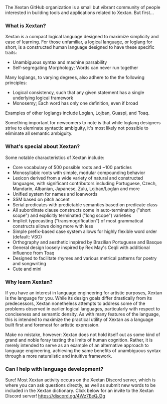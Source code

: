 The Xextan GitHub organization is a small but vibrant community of people interested in building tools and applications related to Xextan. But first...

### What is Xextan? ###

Xextan is a compact logical language designed to maximize simplicity and ease of learning.
For those unfamiliar, a logical language, or loglang for short, is a constructed human language designed to have these specific traits:

* Unambiguous syntax and machine parsability
* Self-segregating Morphology; Words can never run together

Many loglangs, to varying degrees, also adhere to the the following principles:

* Logical consistency, such that any given statement has a single underlying logical framework
* Monosemy; Each word has only one definition, even if broad

Examples of other loglangs include Loglan, Lojban, Guaspi, and Toaq.

Something important for newcomers to note is that while loglang designers strive to eleminate syntactic ambiguity, it's most likely not possible to eliminate all semantic ambiguity.

### What's special about Xextan? ###

Some notable characteristics of Xextan include:

* Core vocabulary of 500 possible roots and ~100 particles
* Monosyllabic roots with simple, modular compounding behavior
* Lexicon derived from a wide variety of natural and constructed languages, with significant contributors including Portuguese, Czech, Mandarin, Albanian, Japanese, Zulu, Lojban/Loglan and more
* Unified system for names and loanwords
* SSM based on pitch accent
* Serial predicates with predictable semantics based on predicate class
* All subordinate clause constructs come in auto-terminating ("short scope") and explicitly terminated ("long scope") varieties
* Implicit typecasting ("transmogrification") of most grammatical constructs allows doing more with less
* Simple prefix-based case system allows for highly flexible word order (default: VSO)
* Orthography and aesthetic inspired by Brazilian Portuguese and Basque
* General design loosely inspired by Rex May's Ceqli with additional influence from Toaq
* Designed to facilitate rhymes and various metrical patterns for poetry and songwriting
* Cute and mini

### Why learn Xextan? ###

If you have an interest in language engineering for artistic purposes, Xextan is the language for you. While its design goals differ drastically from its predecessors, Xextan nonetheless attempts to address some of the problems observed in earlier logical languages, particularly with respect to conciseness and semantic density. As with many features of the language, this is intended to maximize the practical utility of Xextan as a language built first and foremost for artistic expression.

Make no mistake, however: Xextan does not hold itself out as some kind of grand and noble foray testing the limits of human cognition. Rather, it is merely intended to serve as an example of an alternative approach to language engineering, achieving the same benefits of unambiguous syntax through a more naturalistic and intuitive framework.

### Can I help with language development? ###

Sure! Most Xextan activity occurs on the Xextan Discord server, which is where you can ask questions directly, as well as submit new words to be included in the Xextan dictionary. Click below for an invite to the Xextan Discord server!
https://discord.gg/4Wz7EeQJ2g
